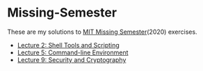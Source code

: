 # Missing-Semester

These are my solutions to [MIT Missing Semester](https://missing.csail.mit.edu/)(2020) exercises.

* [Lecture 2: Shell Tools and Scripting](./Lecture2.md)
* [Lecture 5: Command-line Environment](./Lecture5.md)
* [Lecture 9: Security and Cryptography](./Lecture9.md)
